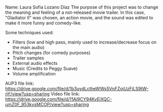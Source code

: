 Name: Laura Sofia Lozano Díaz
The purpose of this project was to change the meaning and feeling of a not-released movie trailer. In this case, "Gladiator II" was chosen, an action movie, and the sound was edited to make it more funny and comedy-like.

Some techniques used:

- Filters (low and high pass, mainly used to increase/decrease focus on the main audio)
- Pitch changes (for comedy purposes)
- Trailer samples
- External audio effects
- Music (Credits to Peggy Suave)
- Volume amplification

AUP3 file link: https://drive.google.com/file/d/1b3uydLctheWWs5VnFZojUzFjLS9tW-nY/view?usp=sharing
Video file link: https://drive.google.com/file/d/11Ai9CY94KvEjXQC-umZ0F_953kvsMCOP/view?usp=sharing
